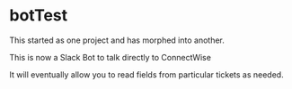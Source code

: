 # botTest

This started as one project and has morphed into another.

This is now a Slack Bot to talk directly to ConnectWise

It will eventually allow you to read fields from particular tickets as needed.
